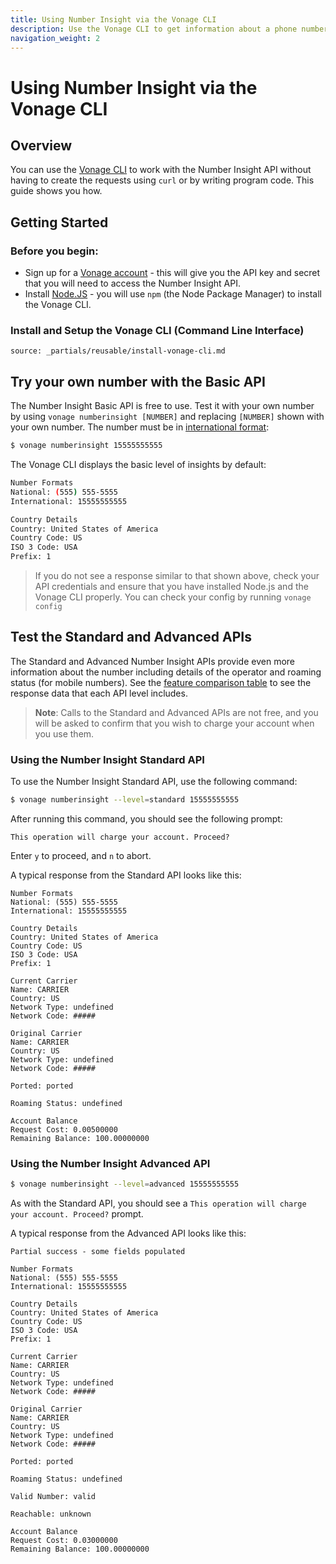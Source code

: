 ```yaml
---
title: Using Number Insight via the Vonage CLI
description: Use the Vonage CLI to get information about a phone number.
navigation_weight: 2
---
```


# Using Number Insight via the Vonage CLI

## Overview

You can use the [Vonage CLI](https://github.com/vonage/vonage-cli) to work with the Number Insight API without having to create the requests using `curl` or by writing program code. This guide shows you how.

## Getting Started

### Before you begin:

* Sign up for a [Vonage account](https://ui.idp.vonage.com/ui/auth/registration?icid=tryitfree_adpdocs_nexmodashbdfreetrialsignup_inpagelink) - this will give you the API key and secret that you will need to access the Number Insight API.
* Install [Node.JS](https://nodejs.org/en/download/) - you will use `npm` (the Node Package Manager) to install the Vonage CLI.

### Install and Setup the Vonage CLI (Command Line Interface)

```partial
source: _partials/reusable/install-vonage-cli.md
```

## Try your own number with the Basic API

The Number Insight Basic API is free to use. Test it with your own number by using `vonage numberinsight [NUMBER]` and replacing `[NUMBER]` shown with your own number. The number must be in [international format](/voice/voice-api/guides/numbers#formatting):

```bash
$ vonage numberinsight 15555555555
```

The Vonage CLI displays the basic level of insights by default:

```bash
Number Formats
National: (555) 555-5555
International: 15555555555

Country Details
Country: United States of America
Country Code: US
ISO 3 Code: USA
Prefix: 1
```


> If you do not see a response similar to that shown above, check your API credentials and ensure that you have installed Node.js and the Vonage CLI properly. You can check your config by running `vonage config`

## Test the Standard and Advanced APIs

The Standard and Advanced Number Insight APIs provide even more information about the number including details of the operator and roaming status (for mobile numbers). See the [feature comparison table](/number-insight/overview#basic-standard-and-advanced-apis) to see the response data that each API level includes.

> **Note**: Calls to the Standard and Advanced APIs are not free, and you will be asked to confirm that you wish to charge your account when you use them.

### Using the Number Insight Standard API

To use the Number Insight Standard API, use the following command:

```bash
$ vonage numberinsight --level=standard 15555555555
```

After running this command, you should see the following prompt:

```
This operation will charge your account. Proceed?
```

Enter `y` to proceed, and `n` to abort.

A typical response from the Standard API looks like this:

```
Number Formats
National: (555) 555-5555
International: 15555555555

Country Details
Country: United States of America
Country Code: US
ISO 3 Code: USA
Prefix: 1

Current Carrier
Name: CARRIER
Country: US
Network Type: undefined
Network Code: #####

Original Carrier
Name: CARRIER
Country: US
Network Type: undefined
Network Code: #####

Ported: ported

Roaming Status: undefined

Account Balance
Request Cost: 0.00500000
Remaining Balance: 100.00000000
```

### Using the Number Insight Advanced API


```bash
$ vonage numberinsight --level=advanced 15555555555
```

As with the Standard API, you should see a `This operation will charge your account. Proceed?` prompt.

A typical response from the Advanced API looks like this:

```text
Partial success - some fields populated

Number Formats
National: (555) 555-5555
International: 15555555555

Country Details
Country: United States of America
Country Code: US
ISO 3 Code: USA
Prefix: 1

Current Carrier
Name: CARRIER
Country: US
Network Type: undefined
Network Code: #####

Original Carrier
Name: CARRIER
Country: US
Network Type: undefined
Network Code: #####

Ported: ported

Roaming Status: undefined

Valid Number: valid

Reachable: unknown

Account Balance
Request Cost: 0.03000000
Remaining Balance: 100.00000000
```
